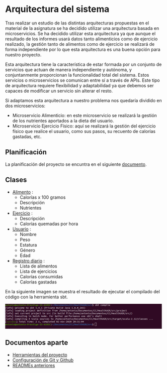 # Arquitectura del sistema

Tras realizar un estudio de las distintas arquitecturas propuestas en el material de la asignatura se ha decidido utilizar una arquitectura basada en microservicios. Se ha decidido utilizar esta arquitectura ya que aunque el resultado de los informes usará datos tanto alimenticios como de ejercicio realizado, la gestión tanto de alimentos como de ejercicio se realizará de forma independiente por lo que esta arquitectura es una buena opción para nuestro proyecto.

Esta arquitectura tiene la característica de estar formada por un conjunto de servicios que actuan de manera independiente y autónoma, y conjuntanmente proporcionan la funcionalidad total del sistema. Estos servicios o microservicios se comunican entre sí a través de APIs. Este tipo de arquitectura requiere flexibilidad y adaptabilidad ya que debemos ser capaces de modificar un servicio sin alterar el resto.

Si adaptamos esta arquitectura a nuestro problema nos quedaría dividido en dos microservicios:

- Microservicio Alimenticio: en este microservicio se realizará la gestión de los nutrientes aportados a la dieta del usuario.
- Microservicio Ejercicio Físico: aquí se realizará la gestión del ejercicio físico que realice el usuario, como sus pasos, su recuento de calorías gastadas, etc.


## Planificación
  La planificación del proyecto se encuntra en el siguiente [documento](https://github.com/antoniosp7/HealthUGR/blob/master/docs/Planning.md).

## Clases

 - [Alimento](https://github.com/antoniosp7/HealthUGR/blob/master/src/Food.scala) :
    - Calorías x 100 gramos
    - Descripción
    - Nutrientes
 - [Ejercicio](https://github.com/antoniosp7/HealthUGR/blob/master/src/Exercise.scala) :
   - Descripción
   - Calorías quemadas por hora
 - [Usuario](https://github.com/antoniosp7/HealthUGR/blob/master/src/User.scala) :
   - Nombre
   - Peso
   - Estatura
   - Género
   - Edad
  - [Registro diario](https://github.com/antoniosp7/HealthUGR/blob/master/src/Record.scala) :
    - Lista de alimentos
    - Lista de ejercicios
    - Calorías consumidas
    - Calorías gastadas

En la siguiente imagen se muestra el resultado de ejecutar el compilado del código con la herramienta sbt.

![](https://raw.githubusercontent.com/antoniosp7/HealthUGR/master/docs/images/SBTCompile.png)

  ## Documentos aparte

  - [Herramientas del proyecto]()
  - [Configuración de Git y Github]()
  - [READMEs anteriores]()
  
